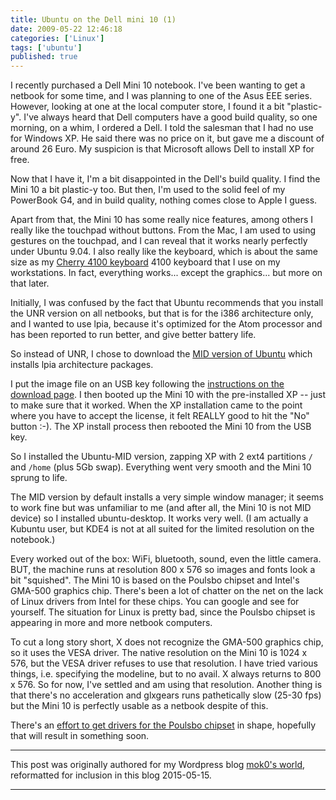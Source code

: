```yaml
---
title: Ubuntu on the Dell mini 10 (1)
date: 2009-05-22 12:46:18
categories: ['Linux']
tags: ['ubuntu']
published: true
---
```


I recently purchased a Dell Mini 10 notebook. I've been wanting to get
a netbook for some time, and I was planning to one of the Asus EEE
series. However, looking at one at the local computer store, I found
it a bit "plastic-y". I've always heard that Dell computers have a
good build quality, so one morning, on a whim, I ordered a Dell. I
told the salesman that I had no use for Windows XP. He said there was
no price on it, but gave me a discount of around 26 Euro. My suspicion
is that Microsoft allows Dell to install XP for free.

Now that I have it, I'm a bit disappointed in the Dell's build
quality. I find the Mini 10 a bit plastic-y too. But then, I'm used to
the solid feel of my PowerBook G4, and in build quality, nothing comes
close to Apple I guess.

Apart from that, the Mini 10 has some really nice features, among
others I really like the touchpad without buttons. From the Mac, I am
used to using gestures on the touchpad, and I can reveal that it works
nearly perfectly under Ubuntu 9.04. I also really like the keyboard,
which is about the same size as my [Cherry 4100 keyboard][cherry]
4100 keyboard</a> that I use on my workstations. In fact, everything
works... except the graphics... but more on that later.

Initially, I was confused by the fact that Ubuntu recommends that you
install the UNR version on all netbooks, but that is for the i386
architecture only, and I wanted to use lpia, because it's optimized
for the Atom processor and has been reported to run better, and give
better battery life.

So instead of UNR, I chose to download the [MID version of
Ubuntu][ubuntu-mid] which installs lpia architecture packages.

I put the image file on an USB key following the [instructions on the
download page][instructions]. I then booted up the Mini 10 with the
pre-installed XP -- just to make sure that it worked. When the XP
installation came to the point where you have to accept the license,
it felt REALLY good to hit the "No" button :-). The XP install
process then rebooted the Mini 10 from the USB key.

So I installed the Ubuntu-MID version, zapping XP with 2 ext4
partitions `/` and `/home` (plus 5Gb swap). Everything went very
smooth and the Mini 10 sprung to life.

The MID version by default installs a very simple window manager; it
seems to work fine but was unfamiliar to me (and after all, the Mini
10 is not MID device) so I installed ubuntu-desktop. It works very
well. (I am actually a Kubuntu user, but KDE4 is not at all suited for
the limited resolution on the notebook.)

Every worked out of the box: WiFi, bluetooth, sound, even the little
camera. BUT, the machine runs at resolution 800 x 576 so images and
fonts look a bit "squished". The Mini 10 is based on the Poulsbo
chipset and Intel's GMA-500 graphics chip. There's been a lot of
chatter on the net on the lack of Linux drivers from Intel for these
chips. You can google and see for yourself. The situation for Linux is
pretty bad, since the Poulsbo chipset is appearing in more and more
netbook computers.

To cut a long story short, X does not recognize the GMA-500 graphics
chip, so it uses the VESA driver. The native resolution on the Mini 10
is 1024 x 576, but the VESA driver refuses to use that resolution. I
have tried various things, i.e. specifying the modeline, but to no
avail. X always returns to 800 x 576. So for now, I've settled and am
using that resolution. Another thing is that there's no acceleration
and glxgears runs pathetically slow (25-30 fps) but the Mini 10 is
perfectly usable as a netbook despite of this.

There's an [effort to get drivers for the Poulsbo chipset][poulsbo] in
shape, hopefully that will result in something soon.

- - -

This post was originally authored for my Wordpress blog
[mok0's world][moks-world], reformatted for inclusion in this blog 2015-05-15.

- - -
[cherry]: https://www.cherry-world.com/g84-4100
[ubuntu-mid]: https://canonical.com/blog/ubuntu-mid-edition-804-achieves-its-first-public-release
[instructions]: https://help.ubuntu.com/community/Installation/FromImgFiles
[poulsbo]: https://blueprints.edge.launchpad.net/ubuntu-mobile/+spec/poulsbo-packaging
[moks-world]: https://mok0.wordpress.com/2009/05/22/ubuntu-on-the-dell-mini-10/

